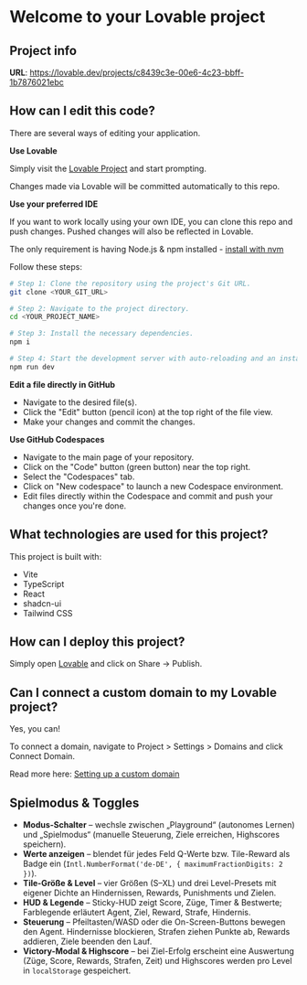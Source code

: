 # Welcome to your Lovable project

## Project info

**URL**: https://lovable.dev/projects/c8439c3e-00e6-4c23-bbff-1b7876021ebc

## How can I edit this code?

There are several ways of editing your application.

**Use Lovable**

Simply visit the [Lovable Project](https://lovable.dev/projects/c8439c3e-00e6-4c23-bbff-1b7876021ebc) and start prompting.

Changes made via Lovable will be committed automatically to this repo.

**Use your preferred IDE**

If you want to work locally using your own IDE, you can clone this repo and push changes. Pushed changes will also be reflected in Lovable.

The only requirement is having Node.js & npm installed - [install with nvm](https://github.com/nvm-sh/nvm#installing-and-updating)

Follow these steps:

```sh
# Step 1: Clone the repository using the project's Git URL.
git clone <YOUR_GIT_URL>

# Step 2: Navigate to the project directory.
cd <YOUR_PROJECT_NAME>

# Step 3: Install the necessary dependencies.
npm i

# Step 4: Start the development server with auto-reloading and an instant preview.
npm run dev
```

**Edit a file directly in GitHub**

- Navigate to the desired file(s).
- Click the "Edit" button (pencil icon) at the top right of the file view.
- Make your changes and commit the changes.

**Use GitHub Codespaces**

- Navigate to the main page of your repository.
- Click on the "Code" button (green button) near the top right.
- Select the "Codespaces" tab.
- Click on "New codespace" to launch a new Codespace environment.
- Edit files directly within the Codespace and commit and push your changes once you're done.

## What technologies are used for this project?

This project is built with:

- Vite
- TypeScript
- React
- shadcn-ui
- Tailwind CSS

## How can I deploy this project?

Simply open [Lovable](https://lovable.dev/projects/c8439c3e-00e6-4c23-bbff-1b7876021ebc) and click on Share -> Publish.

## Can I connect a custom domain to my Lovable project?

Yes, you can!

To connect a domain, navigate to Project > Settings > Domains and click Connect Domain.

Read more here: [Setting up a custom domain](https://docs.lovable.dev/tips-tricks/custom-domain#step-by-step-guide)

## Spielmodus & Toggles

- **Modus-Schalter** – wechsle zwischen „Playground“ (autonomes Lernen) und „Spielmodus“ (manuelle Steuerung, Ziele erreichen, Highscores speichern).
- **Werte anzeigen** – blendet für jedes Feld Q-Werte bzw. Tile-Reward als Badge ein (`Intl.NumberFormat('de-DE', { maximumFractionDigits: 2 })`).
- **Tile-Größe & Level** – vier Größen (S–XL) und drei Level-Presets mit eigener Dichte an Hindernissen, Rewards, Punishments und Zielen.
- **HUD & Legende** – Sticky-HUD zeigt Score, Züge, Timer & Bestwerte; Farblegende erläutert Agent, Ziel, Reward, Strafe, Hindernis.
- **Steuerung** – Pfeiltasten/WASD oder die On-Screen-Buttons bewegen den Agent. Hindernisse blockieren, Strafen ziehen Punkte ab, Rewards addieren, Ziele beenden den Lauf.
- **Victory-Modal & Highscore** – bei Ziel-Erfolg erscheint eine Auswertung (Züge, Score, Rewards, Strafen, Zeit) und Highscores werden pro Level in `localStorage` gespeichert.
